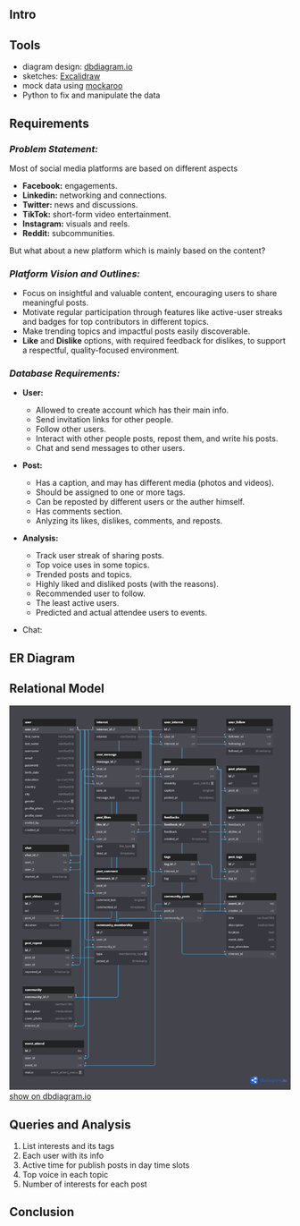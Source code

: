## **Intro**

## **Tools**

* diagram design: [dbdiagram.io](https://dbdiagram.io)
* sketches: [Excalidraw](https://excalidraw.com/)
* mock data using [mockaroo](https://www.mockaroo.com/)
* Python to fix and manipulate the data

## Requirements

### *Problem Statement:*

Most of social media platforms are based on different aspects

- **Facebook:** engagements.
- **Linkedin:** networking and connections.
- **Twitter:** news and discussions.
- **TikTok:** short-form video entertainment.
- **Instagram:** visuals and reels.
- **Reddit:** subcommunities.

But what about a new platform which is mainly based on the content?

### *Platform Vision and Outlines:*

* Focus on insightful and valuable content, encouraging users to share meaningful posts.
* Motivate regular participation through features like active-user streaks and badges for top contributors in different topics.
* Make trending topics and impactful posts easily discoverable.
* **Like** and **Dislike** options, with required feedback for dislikes, to support a respectful, quality-focused environment.

### *Database Requirements:*

* **User:**

  * Allowed to create account which has their main info.
  * Send invitation links for other people.
  * Follow other users.
  * Interact with other people posts, repost them, and write his posts.
  * Chat and send messages to other users.
* **Post:**

  * Has a caption, and may has different media (photos and videos).
  * Should be assigned to one or more tags.
  * Can be reposted by different users or the auther himself.
  * Has comments section.
  * Anlyzing its likes, dislikes, comments, and reposts.
* **Analysis:**

  * Track user streak of sharing posts.
  * Top voice uses in some topics.
  * Trended posts and topics.
  * Highly liked and disliked posts (with the reasons).
  * Recommended user to follow.
  * The least active users.
  * Predicted and actual attendee users to events.
* Chat:

## **ER Diagram**

## **Relational Model**
![Relational Model](imgs/relational-model.png "Relational Model")
<a href="https://dbdiagram.io/d/university-DBMS-project-672a3b04e9daa85aca67484d" target="_blank">show on dbdiagram.io</a>

## Queries and Analysis
1) List interests and its tags
2) Each user with its info
3) Active time for publish posts in day time slots
4) Top voice in each topic
5) Number of interests for each post
## Conclusion
